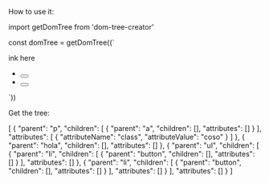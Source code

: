 How to use it:

import getDomTree from 'dom-tree-creator'

const domTree = getDomTree((`
  <p class="coso">
    <a>ink here</a>
  </p>
  <hola />
  <ul>
    <li><button></button></li>
    <li><button></button></li>
  </ul>`))

Get the tree:


[
  {
    "parent": "p",
    "children": [
      {
        "parent": "a",
        "children": [],
        "attributes": []
      }
    ],
    "attributes": [
      {
        "attributeName": "class",
        "attributeValue": "coso"
      }
    ]
  },
  {
    "parent": "hola",
    "children": [],
    "attributes": []
  },
  {
    "parent": "ul",
    "children": [
      {
        "parent": "li",
        "children": [
          {
            "parent": "button",
            "children": [],
            "attributes": []
          }
        ],
        "attributes": []
      },
      {
        "parent": "li",
        "children": [
          {
            "parent": "button",
            "children": [],
            "attributes": []
          }
        ],
        "attributes": []
      }
    ],
    "attributes": []
  }
]
